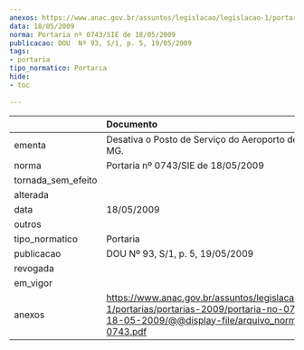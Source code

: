 ```yaml
---
anexos: https://www.anac.gov.br/assuntos/legislacao/legislacao-1/portarias/portarias-2009/portaria-no-0743-sie-de-18-05-2009/@@display-file/arquivo_norma/PA2009-0743.pdf
data: 18/05/2009
norma: Portaria nº 0743/SIE de 18/05/2009
publicacao: DOU  Nº 93, S/1, p. 5, 19/05/2009
tags:
- portaria
tipo_normatico: Portaria
hide: 
- toc 
 
---
```


|                    | Documento                                                                                                                                                         |
|:-------------------|:------------------------------------------------------------------------------------------------------------------------------------------------------------------|
| ementa             | Desativa o Posto de Serviço do Aeroporto de Uberaba, MG.                                                                                                          |
| norma              | Portaria nº 0743/SIE de 18/05/2009                                                                                                                                |
| tornada_sem_efeito |                                                                                                                                                                   |
| alterada           |                                                                                                                                                                   |
| data               | 18/05/2009                                                                                                                                                        |
| outros             |                                                                                                                                                                   |
| tipo_normatico     | Portaria                                                                                                                                                          |
| publicacao         | DOU  Nº 93, S/1, p. 5, 19/05/2009                                                                                                                                 |
| revogada           |                                                                                                                                                                   |
| em_vigor           |                                                                                                                                                                   |
| anexos             | https://www.anac.gov.br/assuntos/legislacao/legislacao-1/portarias/portarias-2009/portaria-no-0743-sie-de-18-05-2009/@@display-file/arquivo_norma/PA2009-0743.pdf |